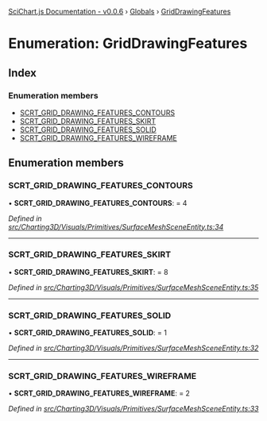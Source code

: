 [SciChart.js Documentation - v0.0.6](../README.md) › [Globals](../globals.md) › [GridDrawingFeatures](griddrawingfeatures.md)

# Enumeration: GridDrawingFeatures

## Index

### Enumeration members

* [SCRT_GRID_DRAWING_FEATURES_CONTOURS](griddrawingfeatures.md#scrt_grid_drawing_features_contours)
* [SCRT_GRID_DRAWING_FEATURES_SKIRT](griddrawingfeatures.md#scrt_grid_drawing_features_skirt)
* [SCRT_GRID_DRAWING_FEATURES_SOLID](griddrawingfeatures.md#scrt_grid_drawing_features_solid)
* [SCRT_GRID_DRAWING_FEATURES_WIREFRAME](griddrawingfeatures.md#scrt_grid_drawing_features_wireframe)

## Enumeration members

###  SCRT_GRID_DRAWING_FEATURES_CONTOURS

• **SCRT_GRID_DRAWING_FEATURES_CONTOURS**: = 4

*Defined in [src/Charting3D/Visuals/Primitives/SurfaceMeshSceneEntity.ts:34](https://github.com/ABTSoftware/SciChart.Dev/blob/46671d21ce/Web/src/SciChart/src/Charting3D/Visuals/Primitives/SurfaceMeshSceneEntity.ts#L34)*

___

###  SCRT_GRID_DRAWING_FEATURES_SKIRT

• **SCRT_GRID_DRAWING_FEATURES_SKIRT**: = 8

*Defined in [src/Charting3D/Visuals/Primitives/SurfaceMeshSceneEntity.ts:35](https://github.com/ABTSoftware/SciChart.Dev/blob/46671d21ce/Web/src/SciChart/src/Charting3D/Visuals/Primitives/SurfaceMeshSceneEntity.ts#L35)*

___

###  SCRT_GRID_DRAWING_FEATURES_SOLID

• **SCRT_GRID_DRAWING_FEATURES_SOLID**: = 1

*Defined in [src/Charting3D/Visuals/Primitives/SurfaceMeshSceneEntity.ts:32](https://github.com/ABTSoftware/SciChart.Dev/blob/46671d21ce/Web/src/SciChart/src/Charting3D/Visuals/Primitives/SurfaceMeshSceneEntity.ts#L32)*

___

###  SCRT_GRID_DRAWING_FEATURES_WIREFRAME

• **SCRT_GRID_DRAWING_FEATURES_WIREFRAME**: = 2

*Defined in [src/Charting3D/Visuals/Primitives/SurfaceMeshSceneEntity.ts:33](https://github.com/ABTSoftware/SciChart.Dev/blob/46671d21ce/Web/src/SciChart/src/Charting3D/Visuals/Primitives/SurfaceMeshSceneEntity.ts#L33)*
